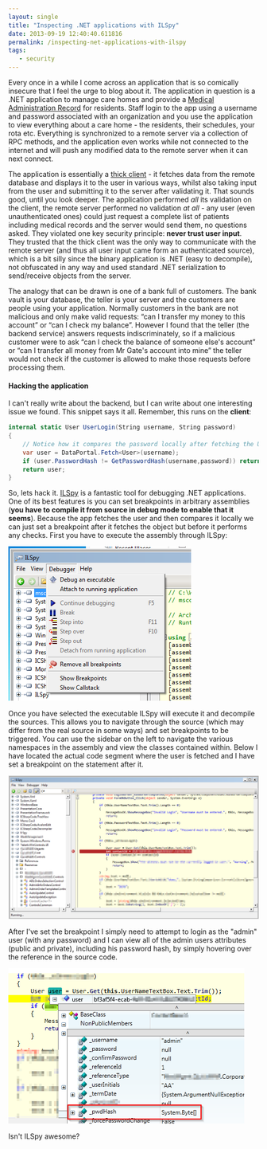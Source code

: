 ```yaml
---
layout: single
title: "Inspecting .NET applications with ILSpy"
date: 2013-09-19 12:40:40.611816
permalink: /inspecting-net-applications-with-ilspy
tags:
   - security
---
```


Every once in a while I come across an application that is so comically insecure that I feel the urge to blog about it. The application in question is a .NET application to manage care homes and provide a [Medical Administration Record](https://en.wikipedia.org/wiki/Medication_Administration_Record) for residents. Staff login to the app using a username and password associated with an organization and you use the application to view everything about a care home - the residents, their schedules, your rota etc. Everything is synchronized to a remote server via a collection of RPC methods, and the application even works while not connected to the internet and will push any modified data to the remote server when it can next connect.

The application is essentially a [thick client](https://en.wikipedia.org/wiki/Fat_client) - it fetches data from the remote database and displays it to the user in various ways, whilst also taking input from the user and submitting it to the server after validating it. That sounds good, until you look deeper. The application performed *all* its validation on the client, the remote server performed no validation *at all* - any user (even unauthenticated ones) could just request a complete list of patients including medical records and the server would send them, no questions asked. They violated one key security principle: **never trust user input**. They trusted that the thick client was the only way to communicate with the remote server (and thus all user input came form an authenticated source), which is a bit silly since the binary application is .NET (easy to decompile), not obfuscated in any way and used standard .NET serialization to send/receive objects from the server.

The analogy that can be drawn is one of a bank full of customers. The bank vault is your database, the teller is your server and the customers are people using your application. Normally customers in the bank are not malicious and only make valid requests: “can I transfer my money to this account” or “can I check my balance”. However I found that the teller (the backend service) answers requests indiscriminately, so if a malicious customer were to ask “can I check the balance of someone else's account” or “can I transfer all money from Mr Gate's account into mine” the teller would not check if the customer is allowed to make those requests before processing them.

#### Hacking the application
I can't really write about the backend, but I can write about one interesting issue we found. This snippet says it all. Remember, this runs on the **client**:

~~~csharp
internal static User UserLogin(String username, String password)
{		
    // Notice how it compares the password locally after fetching the User object
    var user = DataPortal.Fetch<User>(username);
    if (user.PasswordHash != GetPasswordHash(username,password)) return null;
    return user;
}
~~~

So, lets hack it. [ILSpy](http://ilspy.net/) is a fantastic tool for debugging .NET applications. One of its best features is you can set breakpoints in arbitrary assemblies (__you have to compile it from source in debug mode to enable that it seems__). Because the app fetches the user and then compares it locally we can just set a breakpoint after it fetches the object but before it performs any checks. First you have to execute the assembly through ILSpy:

![](./MarFAIL1_Z7AUSWDY.png)

Once you have selected the executable ILSpy will execute it and decompile the sources. This allows you to navigate through the source (which may differ from the real source in some ways) and set breakpoints to be triggered. You can use the sidebar on the left to navigate the various namespaces in the assembly and view the classes contained within. Below I have located the actual code segment where the user is fetched and I have set a breakpoint on the statement after it.

![](./MarFAIL2_PCNNHY36.png)

After I've set the breakpoint I simply need to attempt to login as the "admin" user (with any password) and I can view all of the admin users attributes (public and private), including his password hash, by simply hovering over the reference in the source code.

![](./2013-09-11_17_18_01-Validate_your_input_bro_-_Toms_corner_of_the_internet_2XPXTNSH_JQPOYWWB.png)

Isn't ILSpy awesome?
    